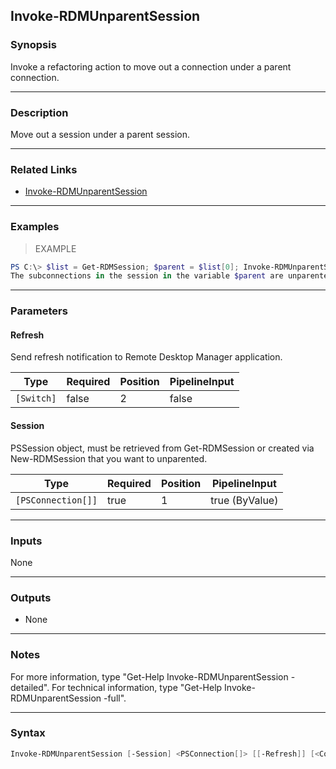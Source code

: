 Invoke-RDMUnparentSession
-------------------------

### Synopsis
Invoke a refactoring action to move out a connection under a parent connection.

---

### Description

Move out a session under a parent session.

---

### Related Links
* [Invoke-RDMUnparentSession](Invoke-RDMUnparentSession)

---

### Examples
> EXAMPLE

```PowerShell
PS C:\> $list = Get-RDMSession; $parent = $list[0]; Invoke-RDMUnparentSession -Session $parent.SubConnections -Refresh
The subconnections in the session in the variable $parent are unparented.
```

---

### Parameters
#### **Refresh**
Send refresh notification to Remote Desktop Manager application.

|Type      |Required|Position|PipelineInput|
|----------|--------|--------|-------------|
|`[Switch]`|false   |2       |false        |

#### **Session**
PSSession object, must be retrieved from Get-RDMSession or created via New-RDMSession that you want to unparented.

|Type              |Required|Position|PipelineInput |
|------------------|--------|--------|--------------|
|`[PSConnection[]]`|true    |1       |true (ByValue)|

---

### Inputs
None

---

### Outputs
* None

---

### Notes
For more information, type "Get-Help Invoke-RDMUnparentSession -detailed". For technical information, type "Get-Help Invoke-RDMUnparentSession -full".

---

### Syntax
```PowerShell
Invoke-RDMUnparentSession [-Session] <PSConnection[]> [[-Refresh]] [<CommonParameters>]
```
